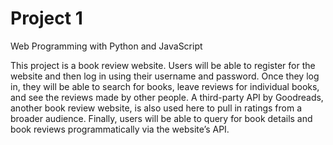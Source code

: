 # Project 1

Web Programming with Python and JavaScript

This project is a book review website. Users will be able to register for the website and then log in using their username and password. Once they log in, they will be able to search for books, leave reviews for individual books, and see the reviews made by other people. A third-party API by Goodreads, another book review website, is also used here to pull in ratings from a broader audience. Finally, users will be able to query for book details and book reviews programmatically via the website’s API.

